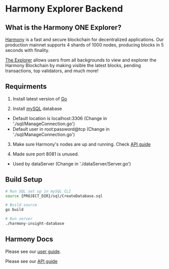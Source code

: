 Harmony Explorer Backend
=======

What is the Harmony ONE Explorer?
--------------

[Harmony](https://www.harmony.one/) is a fast and secure blockchain for decentralized applications.
Our production mainnet supports 4 shards of 1000 nodes, producing blocks in 5 seconds with finality.

[The Explorer](http://54.187.20.215:8080/#/) allows users from all backgrounds to view and explorer the Harmony Blockchain by
making visible the latest blocks, pending transactions, top validators, and much more!

## Requirments

1) Install latest version of [Go](https://golang.org/dl/)

2) Install [mySQL](https://www.mysql.com/) database
  - Default location is localhost:3306 (Change in './sql/ManageConnection.go')
  - Default user in root:password@tcp (Change in './sql/ManageConnection.go')

3) Make sure Harmony's nodes are up and running. Check [API guide](https://api.hmny.io/)

4) Made sure port 8081 is unused. 
  - Used by dataServer (Change in './dataServer/Server.go')

## Build Setup

```bash
# Run SQL set up in mySQL CLI
source {PROJECT_DIR}/sql/CreateDatabase.sql
```

```bash
# Build source
go build

# Run server
./harmony-insight-database
```

## Harmony Docs

Please see our [user guide](https://docs.harmony.one/home/).

Please see our [API guide](https://api.hmny.io/)
